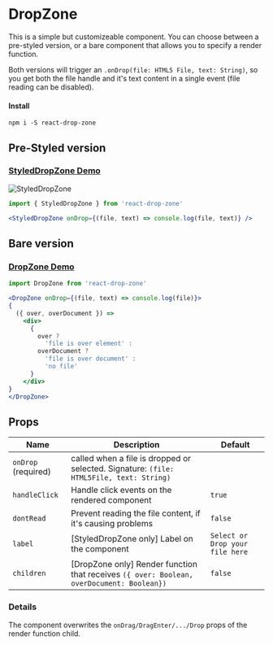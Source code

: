 # DropZone

This is a simple but customizeable component. You can choose between a
pre-styled version, or a bare component that allows you to specify a render
function.

Both versions will trigger an `.onDrop(file: HTML5 File, text: String)`, so you
get both the file handle and it's text content in a single event (file reading
can be disabled).

#### Install

`npm i -S react-drop-zone`


## Pre-Styled version

### [StyledDropZone Demo](https://stackblitz.com/edit/react-styled-drop-zone-demo)

![StyledDropZone](https://raw.github.com/romgrk/react-drop-zone/master/static/styled-drop-zone.png)

```jsx
import { StyledDropZone } from 'react-drop-zone'

<StyledDropZone onDrop={(file, text) => console.log(file, text)} />
```


## Bare version

### [DropZone Demo](https://stackblitz.com/edit/react-drop-zone-demo)

```jsx
import DropZone from 'react-drop-zone'

<DropZone onDrop={(file, text) => console.log(file)}>
{
  ({ over, overDocument }) =>
    <div>
      {
        over ?
          'file is over element' :
        overDocument ?
          'file is over document' :
          'no file'
      }
    </div>
}
</DropZone>
```


## Props

| Name | Description | Default |
| --- | --- | --- |
| `onDrop` (required) | called when a file is dropped or selected. Signature: `(file: HTML5File, text: String)` | |
| `handleClick` | Handle click events on the rendered component | `true` |
| `dontRead` | Prevent reading the file content, if it's causing problems | `false` |
| `label` | [StyledDropZone only] Label on the component | `Select or Drop your file here` |
| `children` | [DropZone only] Render function that receives `({ over: Boolean, overDocument: Boolean})` | `false` |


### Details

The component overwrites the `onDrag/DragEnter/.../Drop` props of the render
function child.
